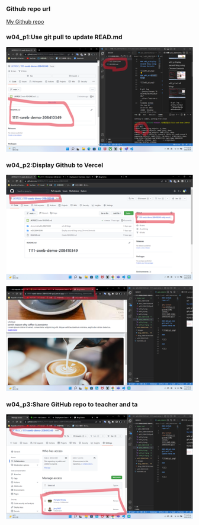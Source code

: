 ### Github repo url

[My Github repo](https://github.com/JKYROC/1111-sweb-demo-208410349.git)

### w04_p1:Use git pull to update READ.md 

![](w04-p1.png)

### w04_p2:Display Github to Vercel

![](w04-p2-1.png)

![](w04-p2-2.png)

### w04_p3:Share GitHub repo to teacher and ta

![](w04-p3.png)


